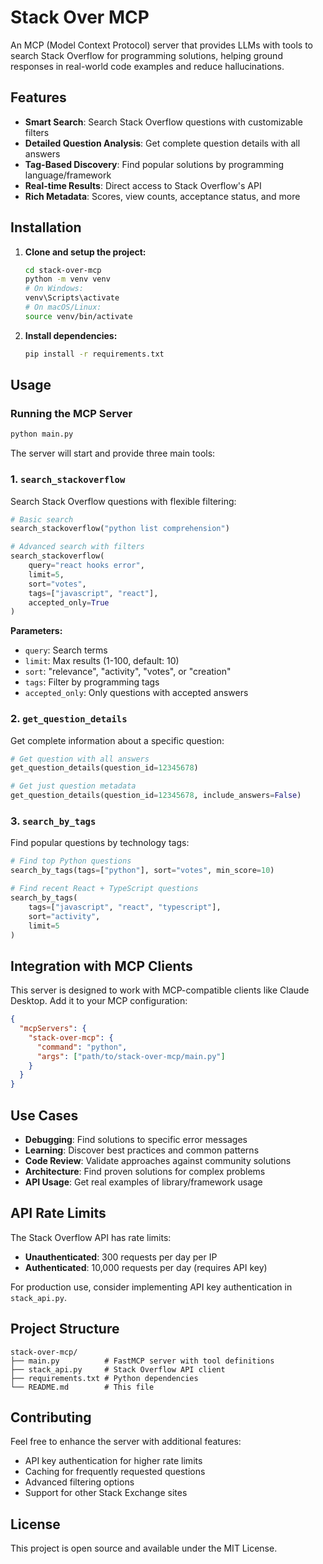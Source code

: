 # Stack Over MCP

An MCP (Model Context Protocol) server that provides LLMs with tools to search Stack Overflow for programming solutions, helping ground responses in real-world code examples and reduce hallucinations.

## Features

- **Smart Search**: Search Stack Overflow questions with customizable filters
- **Detailed Question Analysis**: Get complete question details with all answers
- **Tag-Based Discovery**: Find popular solutions by programming language/framework
- **Real-time Results**: Direct access to Stack Overflow's API
- **Rich Metadata**: Scores, view counts, acceptance status, and more

## Installation

1. **Clone and setup the project:**
   ```bash
   cd stack-over-mcp
   python -m venv venv
   # On Windows:
   venv\Scripts\activate
   # On macOS/Linux:
   source venv/bin/activate
   ```

2. **Install dependencies:**
   ```bash
   pip install -r requirements.txt
   ```

## Usage

### Running the MCP Server

```bash
python main.py
```

The server will start and provide three main tools:

### 1. `search_stackoverflow`
Search Stack Overflow questions with flexible filtering:

```python
# Basic search
search_stackoverflow("python list comprehension")

# Advanced search with filters
search_stackoverflow(
    query="react hooks error",
    limit=5,
    sort="votes",
    tags=["javascript", "react"],
    accepted_only=True
)
```

**Parameters:**
- `query`: Search terms
- `limit`: Max results (1-100, default: 10)
- `sort`: "relevance", "activity", "votes", or "creation"
- `tags`: Filter by programming tags
- `accepted_only`: Only questions with accepted answers

### 2. `get_question_details`
Get complete information about a specific question:

```python
# Get question with all answers
get_question_details(question_id=12345678)

# Get just question metadata
get_question_details(question_id=12345678, include_answers=False)
```

### 3. `search_by_tags`
Find popular questions by technology tags:

```python
# Find top Python questions
search_by_tags(tags=["python"], sort="votes", min_score=10)

# Find recent React + TypeScript questions
search_by_tags(
    tags=["javascript", "react", "typescript"],
    sort="activity",
    limit=5
)
```

## Integration with MCP Clients

This server is designed to work with MCP-compatible clients like Claude Desktop. Add it to your MCP configuration:

```json
{
  "mcpServers": {
    "stack-over-mcp": {
      "command": "python",
      "args": ["path/to/stack-over-mcp/main.py"]
    }
  }
}
```

## Use Cases

- **Debugging**: Find solutions to specific error messages
- **Learning**: Discover best practices and common patterns
- **Code Review**: Validate approaches against community solutions
- **Architecture**: Find proven solutions for complex problems
- **API Usage**: Get real examples of library/framework usage

## API Rate Limits

The Stack Overflow API has rate limits:
- **Unauthenticated**: 300 requests per day per IP
- **Authenticated**: 10,000 requests per day (requires API key)

For production use, consider implementing API key authentication in `stack_api.py`.

## Project Structure

```
stack-over-mcp/
├── main.py          # FastMCP server with tool definitions
├── stack_api.py     # Stack Overflow API client
├── requirements.txt # Python dependencies
└── README.md        # This file
```

## Contributing

Feel free to enhance the server with additional features:
- API key authentication for higher rate limits
- Caching for frequently requested questions
- Advanced filtering options
- Support for other Stack Exchange sites

## License

This project is open source and available under the MIT License.
